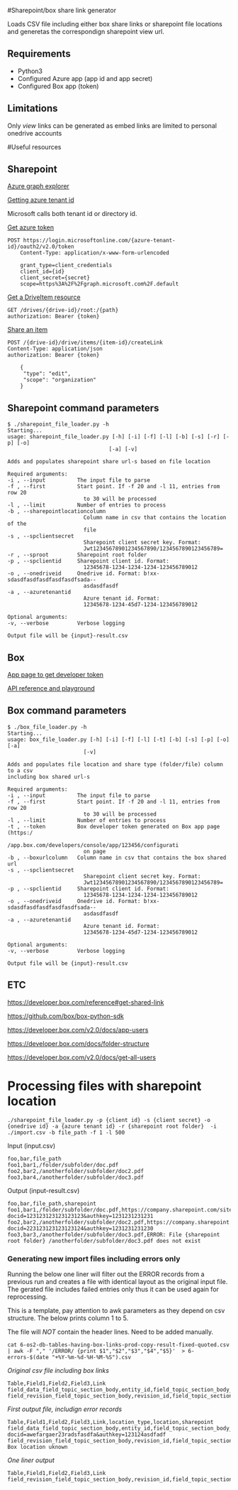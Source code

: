 #Sharepoint/box share link generator

Loads CSV file including either box share links or sharepoint file locations and generetas the correspondign sharepoint view url.

## Requirements

* Python3
* Configured Azure app (app id and app secret)
* Configured Box app (token)

## Limitations

Only *view* links can be generated as embed links are limited to personal onedrive accounts

#Useful resources

## Sharepoint

[Azure graph explorer](https://developer.microsoft.com/en-us/graph/graph-explorer)

[Getting azure tenant id](https://portal.azure.com/#blade/Microsoft_AAD_IAM/ActiveDirectoryMenuBlade/Properties)

Microsoft calls both tenant id or directory id.

[Get azure token](https://developer.microsoft.com/en-us/graph/docs/concepts/auth_v2_service)

    POST https://login.microsoftonline.com/{azure-tenant-id}/oauth2/v2.0/token
        Content-Type: application/x-www-form-urlencoded
        
        grant_type=client_credentials
        client_id={id}
        client_secret={secret}
        scope=https%3A%2F%2Fgraph.microsoft.com%2F.default

[Get a DriveItem resource](https://docs.microsoft.com/en-us/onedrive/developer/rest-api/api/driveitem_get)
    
    GET /drives/{drive-id}/root:/{path}
    authorization: Bearer {token}

[Share an item](https://docs.microsoft.com/en-us/onedrive/developer/rest-api/api/driveitem_createlink)

    POST /{drive-id}/drive/items/{item-id}/createLink
    Content-Type: application/json
    authorization: Bearer {token}

        {
         "type": "edit",
         "scope": "organization"
        }


## Sharepoint command parameters

    $ ./sharepoint_file_loader.py -h
    Starting...
    usage: sharepoint_file_loader.py [-h] [-i] [-f] [-l] [-b] [-s] [-r] [-p] [-o]
                                    [-a] [-v]

    Adds and populates sharepoint share url-s based on file location

    Required arguments:
    -i , --input          The input file to parse
    -f , --first          Start point. If -f 20 and -l 11, entries from row 20
                            to 30 will be processed
    -l , --limit          Number of entries to process
    -b , --sharepointlocationcolumn 
                            Column name in csv that contains the location of the
                            file
    -s , --spclientsecret 
                            Sharepoint client secret key. Format:
                            Jwt12345678901234567890/1234567890123456789=
    -r , --sproot         Sharepoint root folder
    -p , --spclientid     Sharepoint client id. Format:
                            12345678-1234-1234-1234-123456789012
    -o , --onedriveid     Onedrive id. Format: b!xx-sdasdfasdfasdfasdfasdfsada--
                            asdasdfasdf
    -a , --azuretenantid 
                            Azure tenant id. Format:
                            12345678-1234-45d7-1234-123456789012

    Optional arguments:
    -v, --verbose         Verbose logging

    Output file will be {input}-result.csv


## Box

[App page to get developer token](https://app.box.com/developers/console/app/{app_id}/configuration)

[API reference and playground](https://developer.box.com/reference)

## Box command parameters

    $ ./box_file_loader.py -h
    Starting...
    usage: box_file_loader.py [-h] [-i] [-f] [-l] [-t] [-b] [-s] [-p] [-o] [-a]
                            [-v]

    Adds and populates file location and share type (folder/file) column to a csv
    including box shared url-s

    Required arguments:
    -i , --input          The input file to parse
    -f , --first          Start point. If -f 20 and -l 11, entries from row 20
                            to 30 will be processed
    -l , --limit          Number of entries to process
    -t , --token          Box developer token generated on Box app page (https:/
                            /app.box.com/developers/console/app/123456/configurati
                            on page
    -b , --boxurlcolumn   Column name in csv that contains the box shared url
    -s , --spclientsecret 
                            Sharepoint client secret key. Format:
                            Jwt12345678901234567890/1234567890123456789=
    -p , --spclientid     Sharepoint client id. Format:
                            12345678-1234-1234-1234-123456789012
    -o , --onedriveid     Onedrive id. Format: b!xx-sdasdfasdfasdfasdfasdfsada--
                            asdasdfasdf
    -a , --azuretenantid 
                            Azure tenant id. Format:
                            12345678-1234-45d7-1234-123456789012

    Optional arguments:
    -v, --verbose         Verbose logging

    Output file will be {input}-result.csv


## ETC

https://developer.box.com/reference#get-shared-link

https://github.com/box/box-python-sdk

https://developer.box.com/v2.0/docs/app-users

https://developer.box.com/docs/folder-structure

https://developer.box.com/v2.0/docs/get-all-users

# Processing files with sharepoint location

    ./sharepoint_file_loader.py -p {client id} -s {client secret} -o {onedrive id} -a {azure tenant id} -r {sharepoint root folder}  -i ./import.csv -b file_path -f 1 -l 500

Input (input.csv)

    foo,bar,file_path
    foo1,bar1,/folder/subfolder/doc.pdf
    foo2,bar2,/anotherfolder/subfolder/doc2.pdf
    foo3,bar4,/anotherfolder/subfolder/doc3.pdf

Output (input-result.csv)

    foo,bar,file_path,sharepoint
    foo1,bar1,/folder/subfolder/doc.pdf,https://company.sharepoint.com/sites/main/_layouts/15/guestaccess.aspx?docid=123123123123123123&authkey=1231231231231
    foo2,bar2,/anotherfolder/subfolder/doc2.pdf,https://company.sharepoint.com/sites/main/_layouts/15/guestaccess.aspx?docid=223123123123123124&authkey=1231231231230
    foo3,bar3,/anotherfolder/subfolder/doc3.pdf,ERROR: File {sharepoint root folder} /anotherfolder/subfolder/doc3.pdf does not exist


### Generating new import files including errors only

Running the below one liner will filter out the ERROR records from a previous run and creates a file with identical layout as the original input file. The gerated file includes failed entries only thus it can be used again for reprocessing.

This is a template, pay attention to awk parameters as they depend on csv structure. The below prints column 1 to 5.

The file will *NOT* contain the header lines. Need to be added manually.

    cat 6-os2-db-tables-having-box-links-prod-copy-result-fixed-quoted.csv | awk -F "," '/ERROR/ {print $1","$2","$3","$4","$5}'  > 6-errors-$(date "+%Y-%m-%d-%H-%M-%S").csv

*Original csv file including box links*
    
    Table,Field1,Field2,Field3,Link
    field_data_field_topic_section_body,entity_id,field_topic_section_body_value,34119,https://app.box.com/shared/aerfadfasdfaefawrefaewrf/1/123123131123/1231231231/1
    field_revision_field_topic_section_body,revision_id,field_topic_section_body_value,34124,https://app.box.com/shared/sdrfgsergaserfserfaef/1/12345678901/1231231231/1

*First output file, includign error records*
    
    Table,Field1,Field2,Field3,Link,location_type,location,sharepoint
    field_data_field_topic_section_body,entity_id,field_topic_section_body_value,34119,https://app.box.com/shared/aerfadfasdfaefawrefaewrf/1/123123131123/1231231231/1,folder,/Files/Example/,https://mycompany.sharepoint.com/sites/main/_layouts/15/guestaccess.aspx?docid=awefargaer23radsfasdfa&authkey=123124asdfadf
    field_revision_field_topic_section_body,revision_id,field_topic_section_body_value,34124,https://app.box.com/shared/sdrfgsergaserfserfaef/1/12345678901/1231231231/1,UKNOWN,N/A,ERROR: Box location uknown

*One liner output*
    
    Table,Field1,Field2,Field3,Link
    field_revision_field_topic_section_body,revision_id,field_topic_section_body_value,34124,https://app.box.com/shared/sdrfgsergaserfserfaef/1/12345678901/1231231231/1


